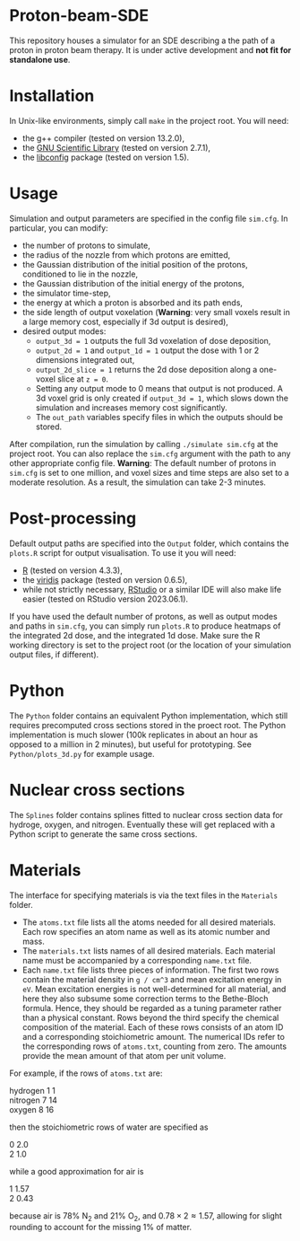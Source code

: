 # Proton-beam-SDE
This repository houses a simulator for an SDE describing a the path of a proton in proton beam therapy.
It is under active development and **not fit for standalone use**.

# Installation

In Unix-like environments, simply call `make` in the project root. You will need:

- the g++ compiler (tested on version 13.2.0),
- the [GNU Scientific Library](https://www.gnu.org/software/gsl/) (tested on version 2.7.1),
- the [libconfig](https://hyperrealm.github.io/libconfig/) package (tested on version 1.5).

# Usage

Simulation and output parameters are specified in the config file `sim.cfg`. In particular, you can
modify:
- the number of protons to simulate,
- the radius of the nozzle from which protons are emitted,
- the Gaussian distribution of the initial position of the protons, conditioned to lie in the nozzle,
- the Gaussian distribution of the initial energy of the protons,
- the simulator time-step,
- the energy at which a proton is absorbed and its path ends,
- the side length of output voxelation (**Warning**: very small voxels result in a large memory cost,
  especially if 3d output is desired),
- desired output modes:
  * `output_3d = 1` outputs the full 3d voxelation of dose deposition,
  * `output_2d = 1` and `output_1d = 1` output the dose with 1 or 2 dimensions integrated out,
  * `output_2d_slice = 1` returns the 2d dose deposition along a one-voxel slice at `z = 0`.
  * Setting any output mode to 0 means that output is not produced. A 3d voxel grid is only created if
    `output_3d = 1`, which slows down the simulation and increases memory cost significantly.
  * The `out_path` variables specify files in which the outputs should be stored.

After compilation, run the simulation by calling `./simulate sim.cfg` at the project root.
You can also replace the `sim.cfg` argument with the path to any other appropriate config file.
**Warning**: The default number of protons in `sim.cfg` is set to one million, and voxel sizes and time
steps are also set to a moderate resolution. As a result, the simulation can take 2-3 minutes.

# Post-processing

Default output paths are specified into the `Output` folder, which contains the `plots.R` script for output
visualisation. To use it you will need:

- [R](https://www.r-project.org/) (tested on version 4.3.3),
- the [viridis](https://cran.r-project.org/web/packages/viridis/index.html) package (tested on version 0.6.5),
- while not strictly necessary, [RStudio](https://posit.co/) or a similar IDE will also make life easier
  (tested on RStudio version 2023.06.1).

If you have used the default number of protons, as well as output modes and paths in `sim.cfg`, you can simply
run `plots.R` to produce heatmaps of the integrated 2d dose, and the integrated 1d dose.
Make sure the R working directory is set to the project root (or the location of your simulation output files,
if different).

# Python

The `Python` folder contains an equivalent Python implementation, which still requires precomputed cross
sections stored in the proect root. The Python implementation is much slower (100k replicates in about an hour
as opposed to a million in 2 minutes), but useful for prototyping. See `Python/plots_3d.py` for example usage.

# Nuclear cross sections

The `Splines` folder contains splines fitted to nuclear cross section data for hydroge, oxygen, and nitrogen.
Eventually these will get replaced with a Python script to generate the same cross sections.

# Materials

The interface for specifying materials is via the text files in the `Materials` folder.

- The `atoms.txt` file lists all the atoms needed for all desired materials. Each row specifies an atom name as
well as its atomic number and mass.
- The `materials.txt` lists names of all desired materials. Each material name must be accompanied by a corresponding
`name.txt` file.
- Each `name.txt` file lists three pieces of information. The first two rows contain the material density in `g / cm^3`
and mean excitation energy in `eV`. Mean excitation energies is not well-determined for all material, and here they
also subsume some correction terms to the Bethe-Bloch formula. Hence, they should be regarded as a tuning parameter
rather than a physical constant. Rows beyond the third specify the chemical composition of the material. Each of these
rows consists of an atom ID and a corresponding stoichiometric amount. The numerical IDs refer to the corresponding rows
of `atoms.txt`, counting from zero. The amounts provide the mean amount of that atom per unit volume.

For example, if the rows of `atoms.txt` are:

hydrogen 1 1\
nitrogen 7 14\
oxygen 8 16

then the stoichiometric rows of water are specified as

0 2.0\
2 1.0

while a good approximation for air is

1 1.57\
2 0.43

because air is 78% N<sub>2</sub> and 21% O<sub>2</sub>, and $0.78 \times 2 \approx 1.57$, allowing for slight rounding to
account for the missing 1% of matter.
